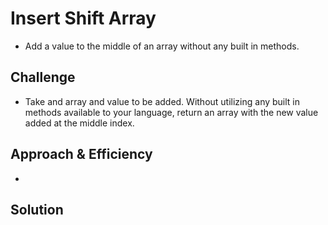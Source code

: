 # Insert Shift Array
* Add a value to the middle of an array without any built in methods.

## Challenge
* Take and array and value to be added. Without utilizing any built in methods available to your language, return an array with the new value added at the middle index.

## Approach & Efficiency
* 

## Solution